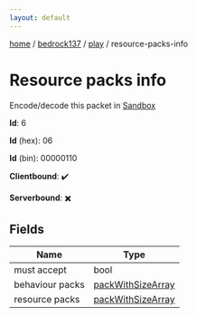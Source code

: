 ```yaml
---
layout: default
---
```


[home](/)  /  [bedrock137](/protocol/bedrock137)  /  [play](/protocol/bedrock137/play)  /  resource-packs-info

# Resource packs info

Encode/decode this packet in [Sandbox](../../../sandbox/bedrock137#Play.ResourcePacksInfo)

**Id**: 6

**Id** (hex): 06

**Id** (bin): 00000110

**Clientbound**: ✔️

**Serverbound**: ✖️

## Fields

Name | Type
---|---
must accept | bool
behaviour packs | [packWithSizeArray](/protocol/bedrock137/arrays)
resource packs | [packWithSizeArray](/protocol/bedrock137/arrays)
